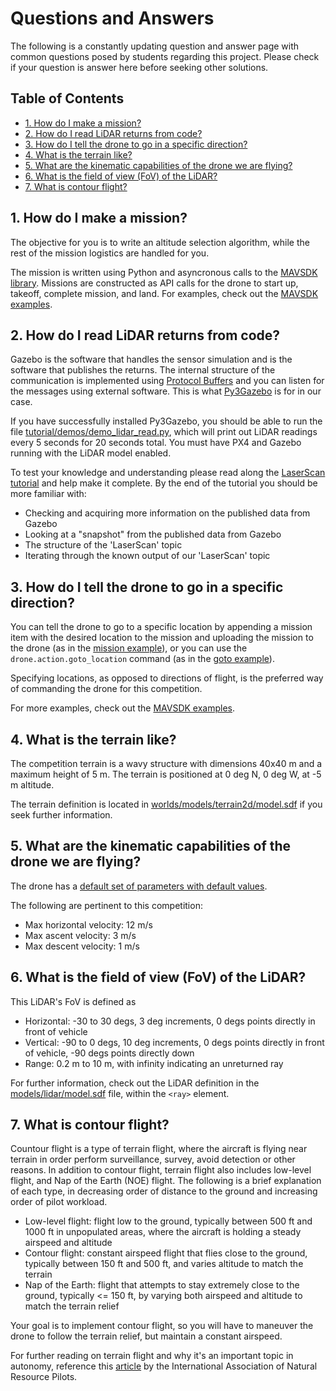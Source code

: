 # Questions and Answers <!-- omit in toc -->

The following is a constantly updating question and answer page with common questions posed by students regarding this project. Please check if your question is answer here before seeking other solutions.

## Table of Contents <!-- omit in toc -->
<!-- TOC and section numbers automatically generated, do not manually edit -->
- [1. How do I make a mission?](#1-how-do-i-make-a-mission)
- [2. How do I read LiDAR returns from code?](#2-how-do-i-read-lidar-returns-from-code)
- [3. How do I tell the drone to go in a specific direction?](#3-how-do-i-tell-the-drone-to-go-in-a-specific-direction)
- [4. What is the terrain like?](#4-what-is-the-terrain-like)
- [5. What are the kinematic capabilities of the drone we are flying?](#5-what-are-the-kinematic-capabilities-of-the-drone-we-are-flying)
- [6. What is the field of view (FoV) of the LiDAR?](#6-what-is-the-field-of-view-fov-of-the-lidar)
- [7. What is contour flight?](#7-what-is-contour-flight)
<!-- TOC and section numbers automatically generated, do not manually edit -->

## 1. How do I make a mission?

The objective for you is to write an altitude selection algorithm, while the rest of the mission logistics are handled for you.

The mission is written using Python and asyncronous calls to the [MAVSDK library](http://mavsdk-python-docs.s3-website.eu-central-1.amazonaws.com/). Missions are constructed as API calls for the drone to start up, takeoff, complete mission, and land. For examples, check out the [MAVSDK examples](https://github.com/mavlink/MAVSDK-Python/tree/main/examples).

## 2. How do I read LiDAR returns from code?

Gazebo is the software that handles the sensor simulation and is the software that publishes the returns. The internal structure of the communication is implemented using [Protocol Buffers](https://developers.google.com/protocol-buffers) and you can listen for the messages using external software. This is what [Py3Gazebo](https://github.com/katabeta/lm-mit-momentum#8-install-py3gazebo) is for in our case.

If you have successfully installed Py3Gazebo, you should be able to run the file [tutorial/demos/demo_lidar_read.py](https://github.com/katabeta/lm-mit-momentum/blob/master/tutorial/demos/demo_lidar_read.py), which will print out LiDAR readings every 5 seconds for 20 seconds total. You must have PX4 and Gazebo running with the LiDAR model enabled.

To test your knowledge and understanding please read along the [LaserScan tutorial](https://github.com/katabeta/lm-mit-momentum/blob/master/tutorial/tutorial_lidar.py) and help make it complete. By the end of the tutorial you should be more familiar with:
* Checking and acquiring more information on the published data from Gazebo
* Looking at a "snapshot" from the published data from Gazebo
* The structure of the 'LaserScan' topic
* Iterating through the known output of our 'LaserScan' topic

## 3. How do I tell the drone to go in a specific direction?

You can tell the drone to go to a specific location by appending a mission item with the desired location to the mission and uploading the mission to the drone (as in the [mission example](https://github.com/mavlink/MAVSDK-Python/blob/main/examples/mission.py)), or you can use the `drone.action.goto_location` command (as in the [goto example](https://github.com/mavlink/MAVSDK-Python/blob/main/examples/goto.py)).

Specifying locations, as opposed to directions of flight, is the preferred way of commanding the drone for this competition.

For more examples, check out the [MAVSDK examples](https://github.com/mavlink/MAVSDK-Python/tree/main/examples).

## 4. What is the terrain like?

The competition terrain is a wavy structure with dimensions 40x40 m and a maximum height of 5 m. The terrain is positioned at 0 deg N, 0 deg W, at -5 m altitude.

The terrain definition is located in [worlds/models/terrain2d/model.sdf](https://github.com/katabeta/lm-mit-momentum/blob/master/worlds/models/terrain2d/model.sdf) if you seek further information.

## 5. What are the kinematic capabilities of the drone we are flying?

The drone has a [default set of parameters with default values](https://dev.px4.io/master/en/advanced/parameter_reference.html).

The following are pertinent to this competition:

- Max horizontal velocity: 12 m/s
- Max ascent velocity: 3 m/s
- Max descent velocity: 1 m/s

## 6. What is the field of view (FoV) of the LiDAR?

This LiDAR's FoV is defined as

- Horizontal: -30 to 30 degs, 3 deg increments, 0 degs points directly in front of vehicle
- Vertical: -90 to 0 degs, 10 deg increments, 0 degs points directly in front of vehicle, -90 degs points directly down
- Range: 0.2 m to 10 m, with infinity indicating an unreturned ray

For further information, check out the LiDAR definition in the [models/lidar/model.sdf](https://github.com/katabeta/lm-mit-momentum/blob/master/models/lmlidar/model.sdf) file, within the `<ray>` element.

## 7. What is contour flight?

Countour flight is a type of terrain flight, where the aircraft is flying near terrain in order perform surveillance, survey, avoid detection or other reasons. In addition to contour flight, terrain flight also includes low-level flight, and Nap of the Earth (NOE) flight. The following is a brief explanation of each type, in decreasing order of distance to the ground and increasing order of pilot workload.

- Low-level flight: flight low to the ground, typically between 500 ft and 1000 ft in unpopulated areas, where the aircraft is holding a steady airspeed and altitude
- Contour flight: constant airspeed flight that flies close to the ground, typically between 150 ft and 500 ft, and varies altitude to match the terrain
- Nap of the Earth: flight that attempts to stay extremely close to the ground, typically <= 150 ft, by varying both airspeed and altitude to match the terrain relief

Your goal is to implement contour flight, so you will have to maneuver the drone to follow the terrain relief, but maintain a constant airspeed.

For further reading on terrain flight and why it's an important topic in autonomy, reference this [article](https://ianrp.org/terrain-flight/) by the International Association of Natural Resource Pilots.
